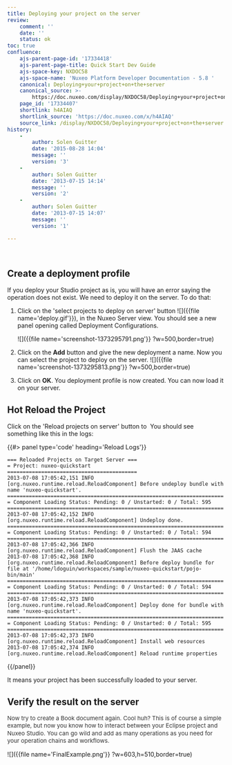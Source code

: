 ```yaml
---
title: Deploying your project on the server
review:
    comment: ''
    date: ''
    status: ok
toc: true
confluence:
    ajs-parent-page-id: '17334418'
    ajs-parent-page-title: Quick Start Dev Guide
    ajs-space-key: NXDOC58
    ajs-space-name: 'Nuxeo Platform Developer Documentation - 5.8 '
    canonical: Deploying+your+project+on+the+server
    canonical_source: >-
        https://doc.nuxeo.com/display/NXDOC58/Deploying+your+project+on+the+server
    page_id: '17334407'
    shortlink: h4AIAQ
    shortlink_source: 'https://doc.nuxeo.com/x/h4AIAQ'
    source_link: /display/NXDOC58/Deploying+your+project+on+the+server
history:
    - 
        author: Solen Guitter
        date: '2015-08-28 14:04'
        message: ''
        version: '3'
    - 
        author: Solen Guitter
        date: '2013-07-15 14:14'
        message: ''
        version: '2'
    - 
        author: Solen Guitter
        date: '2013-07-15 14:07'
        message: ''
        version: '1'

---
```

&nbsp;

## Create a deployment profile

If you deploy your Studio project as is, you will have an error saying the operation does not exist. We need to deploy it on the server. To do that:

1.  Click on the 'select projects to deploy on server' button ![]({{file name='deploy.gif'}}), in the Nuxeo Server view.
    You should see a new panel opening called Deployment Configurations.

    ![]({{file name='screenshot-1373295791.png'}} ?w=500,border=true)

2.  Click on the **Add** button and give the new deployment a name.
    Now you can select the project to deploy on the server.
    ![]({{file name='screenshot-1373295813.png'}} ?w=500,border=true)
3.  Click on **OK**.
    You deployment profile is now created. You can now load it on your server.

## Hot Reload the Project

Click on the 'Reload projects on server' button to&nbsp; You should see something like this in the logs:

{{#> panel type='code' heading='Reload Logs'}}

```none
=== Reloaded Projects on Target Server ===
= Project: nuxeo-quickstart
==========================================
2013-07-08 17:05:42,151 INFO [org.nuxeo.runtime.reload.ReloadComponent] Before undeploy bundle with name 'nuxeo-quickstart'.
======================================================================
= Component Loading Status: Pending: 0 / Unstarted: 0 / Total: 595
======================================================================
2013-07-08 17:05:42,152 INFO [org.nuxeo.runtime.reload.ReloadComponent] Undeploy done.
======================================================================
= Component Loading Status: Pending: 0 / Unstarted: 0 / Total: 594
======================================================================
2013-07-08 17:05:42,366 INFO [org.nuxeo.runtime.reload.ReloadComponent] Flush the JAAS cache
2013-07-08 17:05:42,368 INFO [org.nuxeo.runtime.reload.ReloadComponent] Before deploy bundle for file at '/home/ldoguin/workspaces/sample/nuxeo-quickstart/pojo-bin/main'
======================================================================
= Component Loading Status: Pending: 0 / Unstarted: 0 / Total: 594
======================================================================
2013-07-08 17:05:42,373 INFO [org.nuxeo.runtime.reload.ReloadComponent] Deploy done for bundle with name 'nuxeo-quickstart'.
======================================================================
= Component Loading Status: Pending: 0 / Unstarted: 0 / Total: 595
======================================================================
2013-07-08 17:05:42,373 INFO [org.nuxeo.runtime.reload.ReloadComponent] Install web resources
2013-07-08 17:05:42,374 INFO [org.nuxeo.runtime.reload.ReloadComponent] Reload runtime properties
```

{{/panel}}

It means your project has been successfully loaded to your server.&nbsp;

## Verify the result on the server

<span style="color: rgb(51,51,51);font-size: 10.0pt;font-weight: normal;line-height: 13.0pt;">Now try to create a Book document again. Cool huh?&nbsp;This is of course a simple example, but now you know how to interact between your Eclipse project and Nuxeo Studio. You can go wild and add as many operations as you need for your operation chains and workflows.</span>

![]({{file name='FinalExample.png'}} ?w=603,h=510,border=true)